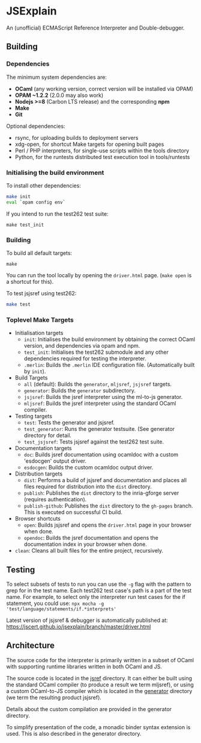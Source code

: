 # JSExplain

An (unofficial) ECMAScript Reference Interpreter and Double-debugger.

## Building
### Dependencies
The minimum system dependencies are:
* **OCaml** (any working version, correct version will be installed via OPAM)
* **OPAM ~1.2.2** (2.0.0 may also work)
* **Nodejs >=8** (Carbon LTS release) and the corresponding **npm**
* **Make**
* **Git**

Optional dependencies:
* rsync, for uploading builds to deployment servers
* xdg-open, for shortcut Make targets for opening built pages
* Perl / PHP interpreters, for single-use scripts within the tools directory
* Python, for the runtests distributed test execution tool in tools/runtests

### Initialising the build environment
To install other dependencies:
```sh
make init
eval `opam config env`
```

If you intend to run the test262 test suite:
```
make test_init
```

### Building
To build all default targets:
```
make
```

You can run the tool locally by opening the `driver.html` page. (`make open` is
a shortcut for this).

To test jsjsref using test262:
```sh
make test
```
### Toplevel Make Targets
* Initialisation targets
  * `init`: Initialises the build environment by obtaining the correct OCaml
    version, and dependencies via opam and npm.
  * `test_init`: Initialises the test262 submodule and any other dependencies
    required for testing the interpreter.
  * `.merlin`: Builds the `.merlin` IDE configuration file. (Automatically built
    by `init`).
* Build Targets
  * `all` (default): Builds the `generator`, `mljsref`, `jsjsref` targets.
  * `generator`: Builds the `generator` subdirectory.
  * `jsjsref`: Builds the jsref interpreter using the ml-to-js generator.
  * `mljsref`: Builds the jsref interpreter using the standard OCaml compiler.
* Testing targets
  * `test`: Tests the generator and jsjsref.
  * `test_generator`: Runs the generator testsuite. (See generator directory for
  detail.
  * `test_jsjsref`: Tests jsjsref against the test262 test suite.
* Documentation targets
  * `doc`: Builds jsref documentation using ocamldoc with a custom 'esdocgen'
    output driver.
  * `esdocgen`: Builds the custom ocamldoc output driver.
* Distribution targets
  * `dist`: Performs a build of jsjsref and documentation and places all files
    required for distribution into the `dist` directory.
  * `publish`: Publishes the `dist` directory to the inria-gforge server (requires
    authentication).
  * `publish-github`: Publishes the `dist` directory to the `gh-pages` branch.
    This is executed on successful CI build.
* Browser shortcuts
  * `open`: Builds jsjsref and opens the `driver.html` page in your browser when
    done.
  * `opendoc`: Builds the jsref documentation and opens the documentation index in
    your browser when done.
* `clean`: Cleans all built files for the entire project, recursively.

## Testing
To select subsets of tests to run you can use the `-g` flag with the
pattern to grep for in the test name. Each test262 test case's path is
a part of the test name. For example, to select only the interpreter
run test cases for the if statement, you could use:
`npx mocha -g 'test/language/statements/if.*interprets'`

Latest version of jsjsref & debugger is automatically published at:
https://jscert.github.io/jsexplain/branch/master/driver.html

<!-- NOTE: this service is currently broken.
mljsref results are tested online and results published to:
https://psvg.doc.ic.ac.uk/ci/jscert-testing/ -->

## Architecture
The source code for the interpreter is primarily written in a subset of
OCaml with supporting runtime libraries written in both OCaml and JS.

The source code is located in the [jsref](./jsref) directory. It can either be built
using the standard OCaml compiler (to produce a result we term mljsref), or
using a custom OCaml-to-JS compiler which is located in the [generator](./generator)
directory (we term the resulting product jsjsref).

Details about the custom compilation are provided in the generator
directory.

To simplify presentation of the code, a monadic binder syntax extension is
used. This is also described in the generator directory.
